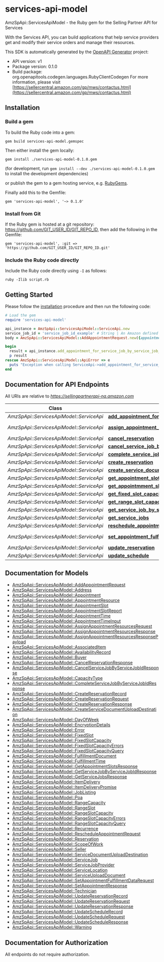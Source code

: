 # services-api-model

AmzSpApi::ServicesApiModel - the Ruby gem for the Selling Partner API for Services

With the Services API, you can build applications that help service providers get and modify their service orders and manage their resources.

This SDK is automatically generated by the [OpenAPI Generator](https://openapi-generator.tech) project:

- API version: v1
- Package version: 0.1.0
- Build package: org.openapitools.codegen.languages.RubyClientCodegen
For more information, please visit [https://sellercentral.amazon.com/gp/mws/contactus.html](https://sellercentral.amazon.com/gp/mws/contactus.html)

## Installation

### Build a gem

To build the Ruby code into a gem:

```shell
gem build services-api-model.gemspec
```

Then either install the gem locally:

```shell
gem install ./services-api-model-0.1.0.gem
```

(for development, run `gem install --dev ./services-api-model-0.1.0.gem` to install the development dependencies)

or publish the gem to a gem hosting service, e.g. [RubyGems](https://rubygems.org/).

Finally add this to the Gemfile:

    gem 'services-api-model', '~> 0.1.0'

### Install from Git

If the Ruby gem is hosted at a git repository: https://github.com/GIT_USER_ID/GIT_REPO_ID, then add the following in the Gemfile:

    gem 'services-api-model', :git => 'https://github.com/GIT_USER_ID/GIT_REPO_ID.git'

### Include the Ruby code directly

Include the Ruby code directly using `-I` as follows:

```shell
ruby -Ilib script.rb
```

## Getting Started

Please follow the [installation](#installation) procedure and then run the following code:

```ruby
# Load the gem
require 'services-api-model'

api_instance = AmzSpApi::ServicesApiModel::ServiceApi.new
service_job_id = 'service_job_id_example' # String | An Amazon defined service job identifier.
body = AmzSpApi::ServicesApiModel::AddAppointmentRequest.new({appointment_time: AmzSpApi::ServicesApiModel::AppointmentTimeInput.new({start_time: Time.now})}) # AddAppointmentRequest | Add appointment operation input details.

begin
  result = api_instance.add_appointment_for_service_job_by_service_job_id(service_job_id, body)
  p result
rescue AmzSpApi::ServicesApiModel::ApiError => e
  puts "Exception when calling ServiceApi->add_appointment_for_service_job_by_service_job_id: #{e}"
end

```

## Documentation for API Endpoints

All URIs are relative to *https://sellingpartnerapi-na.amazon.com*

Class | Method | HTTP request | Description
------------ | ------------- | ------------- | -------------
*AmzSpApi::ServicesApiModel::ServiceApi* | [**add_appointment_for_service_job_by_service_job_id**](docs/ServiceApi.md#add_appointment_for_service_job_by_service_job_id) | **POST** /service/v1/serviceJobs/{serviceJobId}/appointments | 
*AmzSpApi::ServicesApiModel::ServiceApi* | [**assign_appointment_resources**](docs/ServiceApi.md#assign_appointment_resources) | **PUT** /service/v1/serviceJobs/{serviceJobId}/appointments/{appointmentId}/resources | 
*AmzSpApi::ServicesApiModel::ServiceApi* | [**cancel_reservation**](docs/ServiceApi.md#cancel_reservation) | **DELETE** /service/v1/reservation/{reservationId} | 
*AmzSpApi::ServicesApiModel::ServiceApi* | [**cancel_service_job_by_service_job_id**](docs/ServiceApi.md#cancel_service_job_by_service_job_id) | **PUT** /service/v1/serviceJobs/{serviceJobId}/cancellations | 
*AmzSpApi::ServicesApiModel::ServiceApi* | [**complete_service_job_by_service_job_id**](docs/ServiceApi.md#complete_service_job_by_service_job_id) | **PUT** /service/v1/serviceJobs/{serviceJobId}/completions | 
*AmzSpApi::ServicesApiModel::ServiceApi* | [**create_reservation**](docs/ServiceApi.md#create_reservation) | **POST** /service/v1/reservation | 
*AmzSpApi::ServicesApiModel::ServiceApi* | [**create_service_document_upload_destination**](docs/ServiceApi.md#create_service_document_upload_destination) | **POST** /service/v1/documents | 
*AmzSpApi::ServicesApiModel::ServiceApi* | [**get_appointment_slots**](docs/ServiceApi.md#get_appointment_slots) | **GET** /service/v1/appointmentSlots | 
*AmzSpApi::ServicesApiModel::ServiceApi* | [**get_appointmment_slots_by_job_id**](docs/ServiceApi.md#get_appointmment_slots_by_job_id) | **GET** /service/v1/serviceJobs/{serviceJobId}/appointmentSlots | 
*AmzSpApi::ServicesApiModel::ServiceApi* | [**get_fixed_slot_capacity**](docs/ServiceApi.md#get_fixed_slot_capacity) | **POST** /service/v1/serviceResources/{resourceId}/capacity/fixed | 
*AmzSpApi::ServicesApiModel::ServiceApi* | [**get_range_slot_capacity**](docs/ServiceApi.md#get_range_slot_capacity) | **POST** /service/v1/serviceResources/{resourceId}/capacity/range | 
*AmzSpApi::ServicesApiModel::ServiceApi* | [**get_service_job_by_service_job_id**](docs/ServiceApi.md#get_service_job_by_service_job_id) | **GET** /service/v1/serviceJobs/{serviceJobId} | 
*AmzSpApi::ServicesApiModel::ServiceApi* | [**get_service_jobs**](docs/ServiceApi.md#get_service_jobs) | **GET** /service/v1/serviceJobs | 
*AmzSpApi::ServicesApiModel::ServiceApi* | [**reschedule_appointment_for_service_job_by_service_job_id**](docs/ServiceApi.md#reschedule_appointment_for_service_job_by_service_job_id) | **POST** /service/v1/serviceJobs/{serviceJobId}/appointments/{appointmentId} | 
*AmzSpApi::ServicesApiModel::ServiceApi* | [**set_appointment_fulfillment_data**](docs/ServiceApi.md#set_appointment_fulfillment_data) | **PUT** /service/v1/serviceJobs/{serviceJobId}/appointments/{appointmentId}/fulfillment | 
*AmzSpApi::ServicesApiModel::ServiceApi* | [**update_reservation**](docs/ServiceApi.md#update_reservation) | **PUT** /service/v1/reservation/{reservationId} | 
*AmzSpApi::ServicesApiModel::ServiceApi* | [**update_schedule**](docs/ServiceApi.md#update_schedule) | **PUT** /service/v1/serviceResources/{resourceId}/schedules | 


## Documentation for Models

 - [AmzSpApi::ServicesApiModel::AddAppointmentRequest](docs/AddAppointmentRequest.md)
 - [AmzSpApi::ServicesApiModel::Address](docs/Address.md)
 - [AmzSpApi::ServicesApiModel::Appointment](docs/Appointment.md)
 - [AmzSpApi::ServicesApiModel::AppointmentResource](docs/AppointmentResource.md)
 - [AmzSpApi::ServicesApiModel::AppointmentSlot](docs/AppointmentSlot.md)
 - [AmzSpApi::ServicesApiModel::AppointmentSlotReport](docs/AppointmentSlotReport.md)
 - [AmzSpApi::ServicesApiModel::AppointmentTime](docs/AppointmentTime.md)
 - [AmzSpApi::ServicesApiModel::AppointmentTimeInput](docs/AppointmentTimeInput.md)
 - [AmzSpApi::ServicesApiModel::AssignAppointmentResourcesRequest](docs/AssignAppointmentResourcesRequest.md)
 - [AmzSpApi::ServicesApiModel::AssignAppointmentResourcesResponse](docs/AssignAppointmentResourcesResponse.md)
 - [AmzSpApi::ServicesApiModel::AssignAppointmentResourcesResponsePayload](docs/AssignAppointmentResourcesResponsePayload.md)
 - [AmzSpApi::ServicesApiModel::AssociatedItem](docs/AssociatedItem.md)
 - [AmzSpApi::ServicesApiModel::AvailabilityRecord](docs/AvailabilityRecord.md)
 - [AmzSpApi::ServicesApiModel::Buyer](docs/Buyer.md)
 - [AmzSpApi::ServicesApiModel::CancelReservationResponse](docs/CancelReservationResponse.md)
 - [AmzSpApi::ServicesApiModel::CancelServiceJobByServiceJobIdResponse](docs/CancelServiceJobByServiceJobIdResponse.md)
 - [AmzSpApi::ServicesApiModel::CapacityType](docs/CapacityType.md)
 - [AmzSpApi::ServicesApiModel::CompleteServiceJobByServiceJobIdResponse](docs/CompleteServiceJobByServiceJobIdResponse.md)
 - [AmzSpApi::ServicesApiModel::CreateReservationRecord](docs/CreateReservationRecord.md)
 - [AmzSpApi::ServicesApiModel::CreateReservationRequest](docs/CreateReservationRequest.md)
 - [AmzSpApi::ServicesApiModel::CreateReservationResponse](docs/CreateReservationResponse.md)
 - [AmzSpApi::ServicesApiModel::CreateServiceDocumentUploadDestination](docs/CreateServiceDocumentUploadDestination.md)
 - [AmzSpApi::ServicesApiModel::DayOfWeek](docs/DayOfWeek.md)
 - [AmzSpApi::ServicesApiModel::EncryptionDetails](docs/EncryptionDetails.md)
 - [AmzSpApi::ServicesApiModel::Error](docs/Error.md)
 - [AmzSpApi::ServicesApiModel::FixedSlot](docs/FixedSlot.md)
 - [AmzSpApi::ServicesApiModel::FixedSlotCapacity](docs/FixedSlotCapacity.md)
 - [AmzSpApi::ServicesApiModel::FixedSlotCapacityErrors](docs/FixedSlotCapacityErrors.md)
 - [AmzSpApi::ServicesApiModel::FixedSlotCapacityQuery](docs/FixedSlotCapacityQuery.md)
 - [AmzSpApi::ServicesApiModel::FulfillmentDocument](docs/FulfillmentDocument.md)
 - [AmzSpApi::ServicesApiModel::FulfillmentTime](docs/FulfillmentTime.md)
 - [AmzSpApi::ServicesApiModel::GetAppointmentSlotsResponse](docs/GetAppointmentSlotsResponse.md)
 - [AmzSpApi::ServicesApiModel::GetServiceJobByServiceJobIdResponse](docs/GetServiceJobByServiceJobIdResponse.md)
 - [AmzSpApi::ServicesApiModel::GetServiceJobsResponse](docs/GetServiceJobsResponse.md)
 - [AmzSpApi::ServicesApiModel::ItemDelivery](docs/ItemDelivery.md)
 - [AmzSpApi::ServicesApiModel::ItemDeliveryPromise](docs/ItemDeliveryPromise.md)
 - [AmzSpApi::ServicesApiModel::JobListing](docs/JobListing.md)
 - [AmzSpApi::ServicesApiModel::Poa](docs/Poa.md)
 - [AmzSpApi::ServicesApiModel::RangeCapacity](docs/RangeCapacity.md)
 - [AmzSpApi::ServicesApiModel::RangeSlot](docs/RangeSlot.md)
 - [AmzSpApi::ServicesApiModel::RangeSlotCapacity](docs/RangeSlotCapacity.md)
 - [AmzSpApi::ServicesApiModel::RangeSlotCapacityErrors](docs/RangeSlotCapacityErrors.md)
 - [AmzSpApi::ServicesApiModel::RangeSlotCapacityQuery](docs/RangeSlotCapacityQuery.md)
 - [AmzSpApi::ServicesApiModel::Recurrence](docs/Recurrence.md)
 - [AmzSpApi::ServicesApiModel::RescheduleAppointmentRequest](docs/RescheduleAppointmentRequest.md)
 - [AmzSpApi::ServicesApiModel::Reservation](docs/Reservation.md)
 - [AmzSpApi::ServicesApiModel::ScopeOfWork](docs/ScopeOfWork.md)
 - [AmzSpApi::ServicesApiModel::Seller](docs/Seller.md)
 - [AmzSpApi::ServicesApiModel::ServiceDocumentUploadDestination](docs/ServiceDocumentUploadDestination.md)
 - [AmzSpApi::ServicesApiModel::ServiceJob](docs/ServiceJob.md)
 - [AmzSpApi::ServicesApiModel::ServiceJobProvider](docs/ServiceJobProvider.md)
 - [AmzSpApi::ServicesApiModel::ServiceLocation](docs/ServiceLocation.md)
 - [AmzSpApi::ServicesApiModel::ServiceUploadDocument](docs/ServiceUploadDocument.md)
 - [AmzSpApi::ServicesApiModel::SetAppointmentFulfillmentDataRequest](docs/SetAppointmentFulfillmentDataRequest.md)
 - [AmzSpApi::ServicesApiModel::SetAppointmentResponse](docs/SetAppointmentResponse.md)
 - [AmzSpApi::ServicesApiModel::Technician](docs/Technician.md)
 - [AmzSpApi::ServicesApiModel::UpdateReservationRecord](docs/UpdateReservationRecord.md)
 - [AmzSpApi::ServicesApiModel::UpdateReservationRequest](docs/UpdateReservationRequest.md)
 - [AmzSpApi::ServicesApiModel::UpdateReservationResponse](docs/UpdateReservationResponse.md)
 - [AmzSpApi::ServicesApiModel::UpdateScheduleRecord](docs/UpdateScheduleRecord.md)
 - [AmzSpApi::ServicesApiModel::UpdateScheduleRequest](docs/UpdateScheduleRequest.md)
 - [AmzSpApi::ServicesApiModel::UpdateScheduleResponse](docs/UpdateScheduleResponse.md)
 - [AmzSpApi::ServicesApiModel::Warning](docs/Warning.md)


## Documentation for Authorization

 All endpoints do not require authorization.

